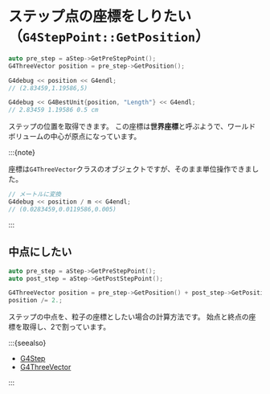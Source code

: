 # ステップ点の座標をしりたい（``G4StepPoint::GetPosition``）

```cpp
auto pre_step = aStep->GetPreStepPoint();
G4ThreeVector position = pre_step->GetPosition();

G4debug << position << G4endl;
// (2.83459,1.19586,5)

G4debug << G4BestUnit{position, "Length"} << G4endl;
// 2.83459 1.19586 0.5 cm
```

ステップの位置を取得できます。
この座標は**世界座標**と呼ぶようで、ワールドボリュームの中心が原点になっています。

:::{note}

座標は``G4ThreeVector``クラスのオブジェクトですが、そのまま単位操作できました。

```cpp
// メートルに変換
G4debug << position / m << G4endl;
// (0.0283459,0.0119586,0.005)
```

:::

## 中点にしたい

```cpp
auto pre_step = aStep->GetPreStepPoint();
auto post_step = aStep->GetPostStepPoint();

G4ThreeVector position = pre_step->GetPosition() + post_step->GetPosition();
position /= 2.;
```

ステップの中点を、粒子の座標としたい場合の計算方法です。
始点と終点の座標を取得し、2で割っています。

:::{seealso}

- [G4Step](https://geant4.kek.jp/Reference/11.2.0/classG4Step.html)
- [G4ThreeVector](https://geant4.kek.jp/Reference/11.2.0/classCLHEP_1_1Hep3Vector.html)

:::
